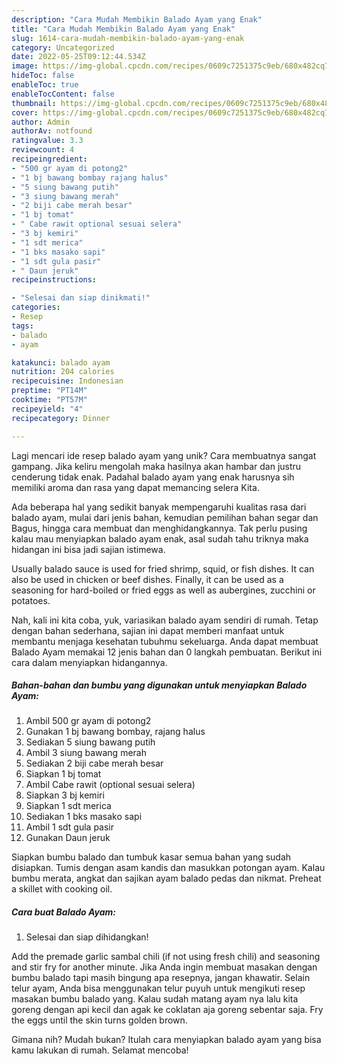 ```yaml
---
description: "Cara Mudah Membikin Balado Ayam yang Enak"
title: "Cara Mudah Membikin Balado Ayam yang Enak"
slug: 1614-cara-mudah-membikin-balado-ayam-yang-enak
category: Uncategorized
date: 2022-05-25T09:12:44.534Z
image: https://img-global.cpcdn.com/recipes/0609c7251375c9eb/680x482cq70/balado-ayam-foto-resep-utama.jpg
hideToc: false
enableToc: true
enableTocContent: false
thumbnail: https://img-global.cpcdn.com/recipes/0609c7251375c9eb/680x482cq70/balado-ayam-foto-resep-utama.jpg
cover: https://img-global.cpcdn.com/recipes/0609c7251375c9eb/680x482cq70/balado-ayam-foto-resep-utama.jpg
author: Admin
authorAv: notfound
ratingvalue: 3.3
reviewcount: 4
recipeingredient:
- "500 gr ayam di potong2"
- "1 bj bawang bombay rajang halus"
- "5 siung bawang putih"
- "3 siung bawang merah"
- "2 biji cabe merah besar"
- "1 bj tomat"
- " Cabe rawit optional sesuai selera"
- "3 bj kemiri"
- "1 sdt merica"
- "1 bks masako sapi"
- "1 sdt gula pasir"
- " Daun jeruk"
recipeinstructions:

- "Selesai dan siap dinikmati!"
categories:
- Resep
tags:
- balado
- ayam

katakunci: balado ayam 
nutrition: 204 calories
recipecuisine: Indonesian
preptime: "PT14M"
cooktime: "PT57M"
recipeyield: "4"
recipecategory: Dinner

---
```





Lagi mencari ide resep balado ayam yang unik? Cara membuatnya sangat gampang. Jika keliru mengolah maka hasilnya akan hambar dan justru cenderung tidak enak. Padahal balado ayam yang enak harusnya sih memiliki aroma dan rasa yang dapat memancing selera Kita.





Ada beberapa hal yang sedikit banyak mempengaruhi kualitas rasa dari balado ayam, mulai dari jenis bahan, kemudian pemilihan bahan segar dan Bagus, hingga cara membuat dan menghidangkannya. Tak perlu pusing kalau mau menyiapkan balado ayam enak,      asal sudah tahu triknya maka hidangan ini bisa jadi sajian istimewa.














Usually balado sauce is used for fried shrimp, squid, or fish dishes. It can also be used in chicken or beef dishes. Finally, it can be used as a seasoning for hard-boiled or fried eggs as well as aubergines, zucchini or potatoes.






Nah, kali ini kita coba, yuk, variasikan balado ayam sendiri di rumah. Tetap dengan bahan sederhana, sajian ini dapat memberi manfaat untuk membantu menjaga kesehatan tubuhmu sekeluarga. Anda dapat membuat Balado Ayam memakai 12 jenis bahan dan 0 langkah pembuatan. Berikut ini cara dalam menyiapkan hidangannya.

<!--inarticleads1-->

##### Bahan-bahan dan bumbu yang digunakan untuk menyiapkan Balado Ayam:

1. Ambil 500 gr ayam di potong2
1. Gunakan 1 bj bawang bombay, rajang halus
1. Sediakan 5 siung bawang putih
1. Ambil 3 siung bawang merah
1. Sediakan 2 biji cabe merah besar
1. Siapkan 1 bj tomat
1. Ambil  Cabe rawit (optional sesuai selera)
1. Siapkan 3 bj kemiri
1. Siapkan 1 sdt merica
1. Sediakan 1 bks masako sapi
1. Ambil 1 sdt gula pasir
1. Gunakan  Daun jeruk


Siapkan bumbu balado dan tumbuk kasar semua bahan yang sudah disiapkan. Tumis dengan asam kandis dan masukkan potongan ayam. Kalau bumbu merata, angkat dan sajikan ayam balado pedas dan nikmat. Preheat a skillet with cooking oil. 

<!--inarticleads2-->

##### Cara buat Balado Ayam:


1. Selesai dan siap dihidangkan!

Add the premade garlic sambal chili (if not using fresh chili) and seasoning and stir fry for another minute. Jika Anda ingin membuat masakan dengan bumbu balado tapi masih bingung apa resepnya, jangan khawatir. Selain telur ayam, Anda bisa menggunakan telur puyuh untuk mengikuti resep masakan bumbu balado yang. Kalau sudah matang ayam nya lalu kita goreng dengan api kecil dan agak ke coklatan aja goreng sebentar saja. Fry the eggs until the skin turns golden brown. 

Gimana nih? Mudah bukan? Itulah cara menyiapkan balado ayam yang bisa kamu lakukan di rumah. Selamat mencoba!

